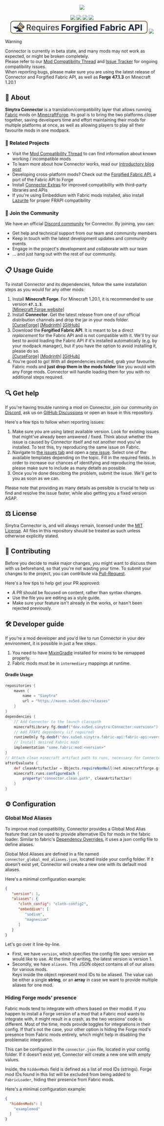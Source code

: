 <p align="center">
  <img src="https://github.com/Sinytra/Connector/assets/51261569/80106b55-dbd3-43d3-a00e-17075f03bcba">
</p>
<p align="center">
  <a href="https://github.com/Sinytra/Connector/actions/workflows/build.yml"><img src="https://github.com/Sinytra/Connector/actions/workflows/build.yml/badge.svg"></a>
  <a href="https://github.com/Sinytra/Connector/releases/latest"><img src="https://img.shields.io/github/v/release/Sinytra/Connector?style=flat&label=Release&include_prereleases&sort=semver"></a>
  <a href="https://legacy.curseforge.com/minecraft/mc-mods/sinytra-connector"><img src="https://cf.way2muchnoise.eu/title/sinytra-connector.svg"></a>
  <a href="https://modrinth.com/mod/connector"><img src="https://img.shields.io/modrinth/dt/u58R1TMW?color=00AF5C&label=modrinth&style=flat&logo=modrinth"></a>
  <a href="https://github.com/Sinytra/ForgifiedFabricAPI"><img src="https://raw.githubusercontent.com/Sinytra/.github/main/badges/forgified-fabric-api/compacter.svg"></a>
  <a href="https://discord.gg/mamk7z3TKZ"><img src="https://discordapp.com/api/guilds/1141048834177388746/widget.png?style=shield"></a>
</p>

> [!WARNING]  
> Connector is currently in beta state, and many mods may not work as expected, or might be broken completely.  
> Please refer to our [Mod Compatibility Thread](https://github.com/Sinytra/Connector/discussions/12) and
> [Issue Tracker](https://github.com/Sinytra/Connector/issues) for ongoing compatibility issues.  
> When reporting bugs, please make sure you are using the latest release of Connector and Forgified Fabric API,
> as well as **Forge 47.1.3** on Minecraft 1.20.1

## 📖 About

**Sinytra Connector** is a translation/compatibility layer that allows running [Fabric](https://fabricmc.net) mods
on [MinecraftForge](https://minecraftforge.net). Its goal is to bring the two platforms closer together, saving
developers time and effort maintaining their mods for multiple platforms at once, as well as allowing players to play
all their favourite mods in one modpack.

### 🔗 Related Projects

- Visit the [Mod Compatibility Thread](https://github.com/Sinytra/Connector/discussions/12) to can find information about known working / incompatible mods
- To learn more about how Connector works, read our [Introductory blog post](https://github.com/Sinytra/Connector/discussions/11)
- Developing cross-platform mods? Check out the [Forgified Fabric API](https://github.com/Sinytra/ForgifiedFabricAPI), a port of the Fabric API to Forge
- Install [Connector Extras](https://github.com/Sinytra/ConnectorExtras) for improved compatibility with third-party libraries and APIs
- If you're using Embeddium with Fabric mods installed, also install [Lazurite](https://modrinth.com/mod/lazurite) for proper FRAPI compatibility

### 💬 Join the Community

We have an official [Discord community](https://discord.gg/mamk7z3TKZ) for Connector. By joining, you can:

- Get help and technical support from our team and community members
- Keep in touch with the latest development updates and community events
- Engage in the project's development and collaborate with our team
- ... and just hang out with the rest of our community.

## 📋 Usage Guide

To install Connector and its dependencies, follow the same installation steps as you would for any other mods:

1. Install **Minecraft Forge**. For Minecraft 1.20.1, it is recommended to use version **`47.1.3`**.  
[\[Minecraft Forge website\]](https://files.minecraftforge.net)
2. Install **Connector**. Get the latest release from one of our official distribution channels and drop the jar in your mods folder.  
[\[CurseForge\]](https://legacy.curseforge.com/minecraft/mc-mods/sinytra-connector) [\[Modrinth\]](https://modrinth.com/mod/connector) [\[GitHub\]](https://github.com/Sinytra/Connector/releases)
4. Download the **Forgified Fabric API**.
   It is meant to be a direct *replacement* for the Fabric API and is not compatible with it.
   We'll try our best to avoid loading the Fabric API if it's installed automatically (e.g.
   by your modpack manager), but if you have the option to avoid installing it, please do so.  
[\[CurseForge\]](https://legacy.curseforge.com/minecraft/mc-mods/forgified-fabric-api) [\[Modrinth\]](https://modrinth.com/mod/forgified-fabric-api) [\[GitHub\]](https://github.com/Sinytra/ForgifiedFabricAPI/releases/latest)
5. You're good to go! With all dependencies installed, grab your favourite Fabric mods and
   **just drop them in the mods folder** like you would with any Forge mods. Connector will handle loading them for you
   with no additional steps required.

## 🔍 Get help

If you're having trouble running a mod on Connector, join our community on [Discord](https://discord.gg/mamk7z3TKZ), ask us
on [GitHub Discussions](https://github.com/Sinytra/Connector/discussions) or open an issue in this repository.

Here's a few tips to follow when reporting issues:

1. Make sure you are using latest available version. Look for existing issues that might've already been answered /
   fixed. Think about whether the issue is caused by Connector itself and not another mod you've installed. To test
   this, try reproducing the same issue on Fabric.
2. Navigate to [the issues tab](https://github.com/Sinytra/Connector/issues) and open
   a [new issue](https://github.com/Sinytra/Connector/issues/new/choose). Select one of the available templates
   depending on the topic. Fill in the required fields. In order to increase our chances of identifying and reproducing
   the issue, please make sure to include as many details as possible.
3. Once you're done describing the problem, submit the issue. We'll get to you as soon as we can.

Please note that providing as many details as possible is crucial to help us find and resolve the issue faster, while
also getting you a fixed version ASAP.

## ⚖️ License

Sinytra Connector is, and will always remain, licensed under the [MIT License](https://github.com/Sinytra/Connector/blob/master/LICENSE). All files in this repository should be
treated as such unless otherwise explicitly stated.

## 🤝 Contributing

Before you decide to make major changes, you might want to discuss them with us beforehand, so that you're not wasting
your time.
To submit your changes to the project, you can contribute
via [Pull-Request](https://help.github.com/articles/creating-a-pull-request).

Here's a few tips to help get your PR approved:

* A PR should be focused on content, rather than syntax changes.
* Use the file you are editing as a style guide.
* Make sure your feature isn't already in the works, or hasn't been rejected previously.

## 🛠️ Developer guide

If you're a mod developer and you'd like to run Connector in your dev environment, it is possible in just a few steps.

1. You need to have [MixinGradle](https://github.com/SpongePowered/MixinGradle) installed for mixins to be remapped
   properly.
2. Fabric mods must be in `intermediary` mappings at runtime.

#### Gradle Usage

```groovy
repositories {
    maven {
        name = "Sinytra"
        url = "https://maven.su5ed.dev/releases"
    }
}
dependencies {
    // Add Connector to the launch classpath
    minecraftLibrary fg.deobf("dev.su5ed.sinytra:Connector:<version>")
    // Add FFAPI dependency (if required)
    runtimeOnly fg.deobf("dev.su5ed.sinytra.fabric-api:fabric-api:<version>")
    // Install desired Fabric mods 
    implementation "some.fabric:mod:<version>"
}
// Attach clean minecraft artifact path to runs, necessary for Connector to work
afterEvaluate {
    def cleanArtifactJar = Objects.requireNonNull(net.minecraftforge.gradle.common.util.MavenArtifactDownloader.generate(project, "net.minecraft:joined:${project.MCP_VERSION}:srg", true), "Cannot find clean minecraft artifact")
    minecraft.runs.configureEach {
        property("connector.clean.path", cleanArtifactJar)
    }
}
```

## ⚙️ Configuration

### Global Mod Aliases

To improve mod compatibility, Connector provides a Global Mod Alias feature that can be used to provide alternative IDs
for mods in the fabric loader. Similar to fabric's [Dependency Overrides](https://fabricmc.net/wiki/tutorial:dependency_overrides),
it uses a json config file to define aliases.

Global Mod Aliases are defined in a file named `connector_global_mod_aliases.json`, located inside your config folder.
If it doesn't exist yet, Connector will create a new one with its default mod aliases.

Here's a minimal configuration example:
```json
{
   "version": 1,
   "aliases": {
      "cloth_config": "cloth-config2",
      "embeddium": [
         "sodium",
         "magnesium"
      ]
   }
}
```

Let's go over it line-by-line.
- First, we have `version`, which specifies the config file spec version we would like to use.
  At the time of writing, the latest version is version 1.
- Secondly, we have `aliases`. This JSON object contains all of our alises for various mods.  
  Keys inside the object represent mod IDs to be aliased. The value can be either a single **string**, or an **array** in case
  we want to provide multiple aliases for one mod.

### Hiding Forge mods' presence

Fabric mods tend to integrate with others based on their modid. If you happen to install a Forge version of a mod that
a Fabric mod wants to integrate with, it might result in a crash, as the two versions' code is different.
Most of the time, mods provide toggles for integrations in their config. If that's not the case, your other option is
hiding the Forge mod's presence from Fabric mods entirely, which might help in disabling the problematic integration.

This can be configured in the `connector.json` file, located in your config folder.
If it doesn't exist yet, Connector will create a new one with empty values.

Inside, the `hiddenMods` field is defined as a list of mod IDs (strings). Forge mod IDs found in this list will be
excluded from being added to `FabricLoader`, hiding their presence from Fabric mods.

Here's a minimal configuration example:
```json
{
  "hiddenMods": [
    "examplemod"
  ]
}
```
